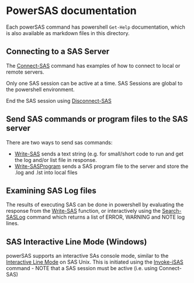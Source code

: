 # PowerSAS documentation

Each powerSAS command has powershell `Get-Help` documentation, which is also available as markdown files in this directory.

## Connecting to a SAS Server

The [Connect-SAS](https://github.com/metadatadriven/powerSAS/blob/main/docs/Connect-SAS.md) command has examples of how to connect to local or remote servers.

Only one SAS session can be active at a time. SAS Sessions are global to the powershell environment.

End the SAS session using [Disconnect-SAS](https://github.com/metadatadriven/powerSAS/blob/main/docs/Disconnect-SAS.md)

## Send SAS commands or program files to the SAS server

There are two ways to send sas commands:

- [Write-SAS](https://github.com/metadatadriven/powerSAS/blob/main/docs/Write-SAS.md) sends a text string (e.g. for small/short code to run and get the log and/or list file in response.
- [Write-SASProgram](https://github.com/metadatadriven/powerSAS/blob/main/docs/Send-SASprogram.md) sends a SAS program file to the server and store the .log and .lst into local files

## Examining SAS Log files

The results of executing SAS can be done in powershell by evaluating the response from the [Write-SAS](https://github.com/metadatadriven/powerSAS/blob/main/docs/Write-SAS.md) function, or interactively using the [Search-SASLog](https://github.com/metadatadriven/powerSAS/blob/main/docs/Search-SASLog.md) command which returns a list of ERROR, WARNING and NOTE log lines.

## SAS Interactive Line Mode (Windows)

powerSAS supports an interactive SAs console mode, similar to the [Interactive Line Mode](https://documentation.sas.com/doc/en/pgmsascdc/9.4_3.5/hostunx/n16ui9f6dacn8pn1t0y2hgxgi7wa.htm) on SAS Unix. This is initiated using the [Invoke-iSAS](https://github.com/metadatadriven/powerSAS/blob/main/docs/Invoke-iSAS.md) command - NOTE that a SAS session must be active (i.e. using Connect-SAS)

